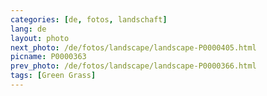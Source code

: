 ```yaml
---
categories: [de, fotos, landschaft]
lang: de
layout: photo
next_photo: /de/fotos/landscape/landscape-P0000405.html
picname: P0000363
prev_photo: /de/fotos/landscape/landscape-P0000366.html
tags: [Green Grass]
---
```

